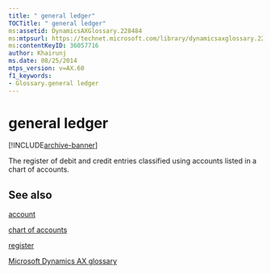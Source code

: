 ```yaml
---
title: " general ledger"
TOCTitle: " general ledger"
ms:assetid: DynamicsAXGlossary.228484
ms:mtpsurl: https://technet.microsoft.com/library/dynamicsaxglossary.228484(v=AX.60)
ms:contentKeyID: 36057716
author: Khairunj
ms.date: 08/25/2014
mtps_version: v=AX.60
f1_keywords:
- Glossary.general ledger
---
```


# general ledger


[!INCLUDE[archive-banner](includes/archive-banner.md)]

The register of debit and credit entries classified using accounts listed in a chart of accounts.

## See also

[account](account.md)

[chart of accounts](chart-of-accounts.md)

[register](register.md)

[Microsoft Dynamics AX glossary](glossary/microsoft-dynamics-ax-glossary.md)

  


